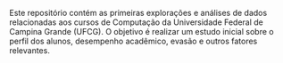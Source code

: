 Este repositório contém as primeiras explorações e análises de dados relacionadas aos cursos de Computação da Universidade Federal de Campina Grande (UFCG). O objetivo é realizar um estudo inicial sobre o perfil dos alunos, desempenho acadêmico, evasão e outros fatores relevantes.
